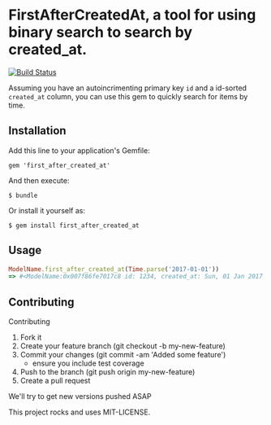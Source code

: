 # FirstAfterCreatedAt, a tool for using binary search to search by created_at.
[![Build Status](https://travis-ci.org/NoRedInk/first_after_created_at.svg?branch=master)](https://travis-ci.org/NoRedInk/first_after_created_at)

Assuming you have an autoincrimenting primary key `id` and a id-sorted `created_at` column, you can use this gem to quickly search for items by time.

## Installation

Add this line to your application's Gemfile:

```Gemfile
gem 'first_after_created_at'
```

And then execute:
```shell
$ bundle
```

Or install it yourself as:

```shell
$ gem install first_after_created_at
```

## Usage

```ruby
ModelName.first_after_created_at(Time.parse('2017-01-01'))
=> #<ModelName:0x007f86fe7017c8 id: 1234, created_at: Sun, 01 Jan 2017 01:23:45 +0100
```

## Contributing

Contributing

1. Fork it
2. Create your feature branch (git checkout -b my-new-feature)
3. Commit your changes (git commit -am 'Added some feature')
    - ensure you include test coverage
4. Push to the branch (git push origin my-new-feature)
5. Create a pull request

We'll try to get new versions pushed ASAP



This project rocks and uses MIT-LICENSE.
